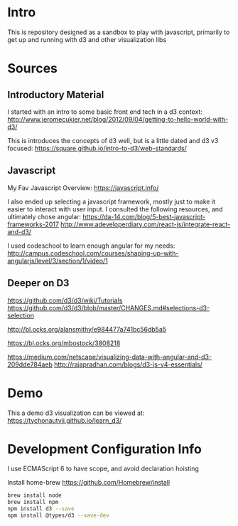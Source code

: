 # Intro
This is repository designed as a sandbox to play with javascript, primarily to get up and running with d3 and other visualization libs

# Sources

 ## Introductory Material
I started with an intro to some basic front end tech in a d3 context:
http://www.jeromecukier.net/blog/2012/09/04/getting-to-hello-world-with-d3/

This is introduces the concepts of d3 well, but is a little dated and d3 v3 focused: 
https://square.github.io/intro-to-d3/web-standards/

## Javascript
My Fav Javascript Overview: https://javascript.info/

I also ended up selecting a javascript framework, mostly just to make it easier to interact with user input. 
I consulted the following resources, and ultimately chose angular:
https://da-14.com/blog/5-best-javascript-frameworks-2017
http://www.adeveloperdiary.com/react-js/integrate-react-and-d3/

I used codeschool to learn enough angular for my needs:
http://campus.codeschool.com/courses/shaping-up-with-angularjs/level/3/section/1/video/1


## Deeper on D3 
https://github.com/d3/d3/wiki/Tutorials
https://github.com/d3/d3/blob/master/CHANGES.md#selections-d3-selection

http://bl.ocks.org/alansmithy/e984477a741bc56db5a5

https://bl.ocks.org/mbostock/3808218

https://medium.com/netscape/visualizing-data-with-angular-and-d3-209dde784aeb
http://rajapradhan.com/blogs/d3-js-v4-essentials/


# Demo 
This a demo d3 visualization can be viewed at:
https://tychonautvii.github.io/learn_d3/

# Development Configuration Info

I use ECMAScript 6 to have scope, and avoid declaration hoisting

Install home-brew 
https://github.com/Homebrew/install

```bash
brew install node
brew install npm
npm install d3 --save
npm install @types/d3 --save-dev
```

